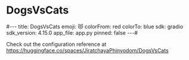 # DogsVsCats
#---
title: DogsVsCats
emoji: 😻
colorFrom: red
colorTo: blue
sdk: gradio
sdk_version: 4.15.0
app_file: app.py
pinned: false
---#

Check out the configuration reference at https://huggingface.co/spaces/JiratchayaPhinyodom/DogsVsCats